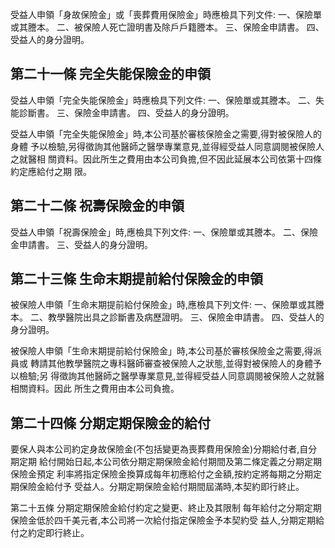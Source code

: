 受益人申領「身故保險金」或「喪葬費用保險金」時應檢具下列文件:
一、保險單或其謄本。 二、被保險人死亡證明書及除戶戶籍謄本。 三、保險金申請書。 四、受益人的身分證明。

## 第二十一條 完全失能保險金的申領

受益人申領「完全失能保險金」時應檢具下列文件:
一、保險單或其謄本。 二、失能診斷書。 三、保險金申請書。 四、受益人的身分證明。

受益人申領「完全失能保險金」時,本公司基於審核保險金之需要,得對被保險人的身體 予以檢驗,另得徵詢其他醫師之醫學專業意見,並得經受益人同意調閱被保險人之就醫相 關資料。因此所生之費用由本公司負擔,但不因此延展本公司依第十四條約定應給付之期 限。

## 第二十二條 祝壽保險金的申領

受益人申領「祝壽保險金」時,應檢具下列文件:
一、保險單或其謄本。 二、保險金申請書。 三、受益人的身分證明。

## 第二十三條 生命末期提前給付保險金的申領

被保險人申領「生命末期提前給付保險金」時,應檢具下列文件:
一、保險單或其謄本。 二、教學醫院出具之診斷書及病歷證明。 三、保險金申請書。 四、受益人的身分證明。

被保險人申領「生命末期提前給付保險金」時,本公司基於審核保險金之需要,得派員或 轉請其他教學醫院之專科醫師審查被保險人之狀態,並得對被保險人的身體予以檢驗;另 得徵詢其他醫師之醫學專業意見,並得經受益人同意調閱被保險人之就醫相關資料。因此 所生之費用由本公司負擔。

## 第二十四條 分期定期保險金的給付

要保人與本公司約定身故保險金(不包括變更為喪葬費用保險金)分期給付者,自分期定期 給付開始日起,本公司依分期定期保險金給付期間及第二條定義之分期定期保險金預定 利率將指定保險金換算成每年初應給付之金額,按約定將每期之分期定期保險金給付予 受益人。分期定期保險金給付期間屆滿時,本契約即行終止。

第二十五條 分期定期保險金給付約定之變更、終止及其限制 每年給付之分期定期保險金低於四千美元者,本公司將一次給付指定保險金予本契約受 益人,分期定期給付之約定即行終止。